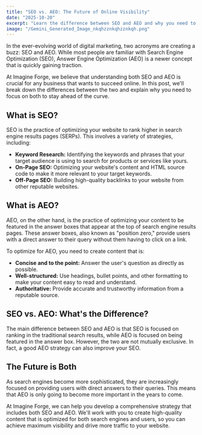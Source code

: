 ```yaml
---
title: "SEO vs. AEO: The Future of Online Visibility"
date: "2025-10-20"
excerpt: "Learn the difference between SEO and AEO and why you need to focus on both to stay ahead of the curve."
image: "/Gemini_Generated_Image_nkqhzznkqhzznkqh.png"
---
```


In the ever-evolving world of digital marketing, two acronyms are creating a buzz: SEO and AEO. While most people are familiar with Search Engine Optimization (SEO), Answer Engine Optimization (AEO) is a newer concept that is quickly gaining traction.

At Imagine Forge, we believe that understanding both SEO and AEO is crucial for any business that wants to succeed online. In this post, we'll break down the differences between the two and explain why you need to focus on both to stay ahead of the curve.

## What is SEO?

SEO is the practice of optimizing your website to rank higher in search engine results pages (SERPs). This involves a variety of strategies, including:

*   **Keyword Research:** Identifying the keywords and phrases that your target audience is using to search for products or services like yours.
*   **On-Page SEO:** Optimizing your website's content and HTML source code to make it more relevant to your target keywords.
*   **Off-Page SEO:** Building high-quality backlinks to your website from other reputable websites.

## What is AEO?

AEO, on the other hand, is the practice of optimizing your content to be featured in the answer boxes that appear at the top of search engine results pages. These answer boxes, also known as "position zero," provide users with a direct answer to their query without them having to click on a link.

To optimize for AEO, you need to create content that is:

*   **Concise and to the point:** Answer the user's question as directly as possible.
*   **Well-structured:** Use headings, bullet points, and other formatting to make your content easy to read and understand.
*   **Authoritative:** Provide accurate and trustworthy information from a reputable source.

## SEO vs. AEO: What's the Difference?

The main difference between SEO and AEO is that SEO is focused on ranking in the traditional search results, while AEO is focused on being featured in the answer box. However, the two are not mutually exclusive. In fact, a good AEO strategy can also improve your SEO.

## The Future is Both

As search engines become more sophisticated, they are increasingly focused on providing users with direct answers to their queries. This means that AEO is only going to become more important in the years to come.

At Imagine Forge, we can help you develop a comprehensive strategy that includes both SEO and AEO. We'll work with you to create high-quality content that is optimized for both search engines and users, so you can achieve maximum visibility and drive more traffic to your website.
